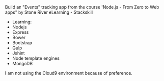 Build an "Events" tracking app from the course 'Node.js - From Zero to Web apps" by Stone River eLearning - Stackskill

* Learning:
* Nodejs
* Express
* Bower
* Bootstrap
* Gulp
* Jshint
* Node template engines
* MongoDB

I am not using the Cloud9 environment because of preference.
